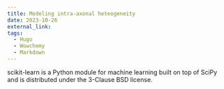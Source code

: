 ```yaml
---
title: Modeling intra-axonal heteogeneity
date: 2023-10-26
external_link: 
tags:
  - Hugo
  - Wowchemy
  - Markdown
---
```


scikit-learn is a Python module for machine learning built on top of SciPy and is distributed under the 3-Clause BSD license.

<!--more-->
